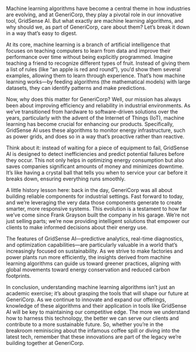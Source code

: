 Machine learning algorithms have become a central theme in how industries are evolving, and at GeneriCorp, they play a pivotal role in our innovative tool, GridSense AI. But what exactly are machine learning algorithms, and why should we, as part of GeneriCorp, care about them? Let’s break it down in a way that’s easy to digest.

At its core, machine learning is a branch of artificial intelligence that focuses on teaching computers to learn from data and improve their performance over time without being explicitly programmed. Imagine teaching a friend to recognize different types of fruit. Instead of giving them a list of rules (like “an apple is red and round”), you’d show them several examples, allowing them to learn through experience. That’s how machine learning works—by feeding algorithms (the mathematical models) with large datasets, they can identify patterns and make predictions.

Now, why does this matter for GeneriCorp? Well, our mission has always been about improving efficiency and reliability in industrial environments. As we’ve transitioned from hardware to software-driven solutions over the years, particularly with the advent of the Internet of Things (IoT), machine learning has become crucial for enhancing our products. Specifically, GridSense AI uses these algorithms to monitor energy infrastructure, such as power grids, and does so in a way that’s proactive rather than reactive.

Think about it: instead of waiting for a piece of equipment to fail, GridSense AI is designed to detect inefficiencies and predict potential failures before they occur. This not only helps in optimizing energy consumption but also saves companies significant amounts of money and minimizes downtime. It’s like having a crystal ball that tells you when to service your car before it breaks down, ensuring everything runs smoothly.

A little history lesson here: back in the day, GeneriCorp was all about building reliable components for industrial settings. Fast forward to today, and we’re leveraging the very data those components generate to create smarter, more responsive systems. This evolution is a testament to how far we’ve come since Frank Grayson built the company in his garage. We’re not just selling parts; we’re now providing intelligent solutions that empower our clients to make informed decisions about their energy use.

The features of GridSense AI—predictive analytics, real-time diagnostics, and optimization capabilities—are particularly valuable in a world that’s increasingly focused on sustainability. As we strive to make factories and power plants run more efficiently, the insights derived from machine learning algorithms can guide us toward greener practices, aligning with global movements toward energy conservation and reduced carbon footprints.

In conclusion, understanding machine learning algorithms isn’t just an academic exercise; it’s about grasping the tools that will shape our future at GeneriCorp. As we continue to innovate and expand our offerings, knowledge of these algorithms and their application in tools like GridSense AI will be key to maintaining our competitive edge. The more we understand how to harness this technology, the better we can serve our clients and contribute to a more sustainable future. So, whether you’re in the breakroom reminiscing about the infamous coffee spill or diving into the latest tech, remember that these innovations are part of the legacy we’re building together at GeneriCorp.